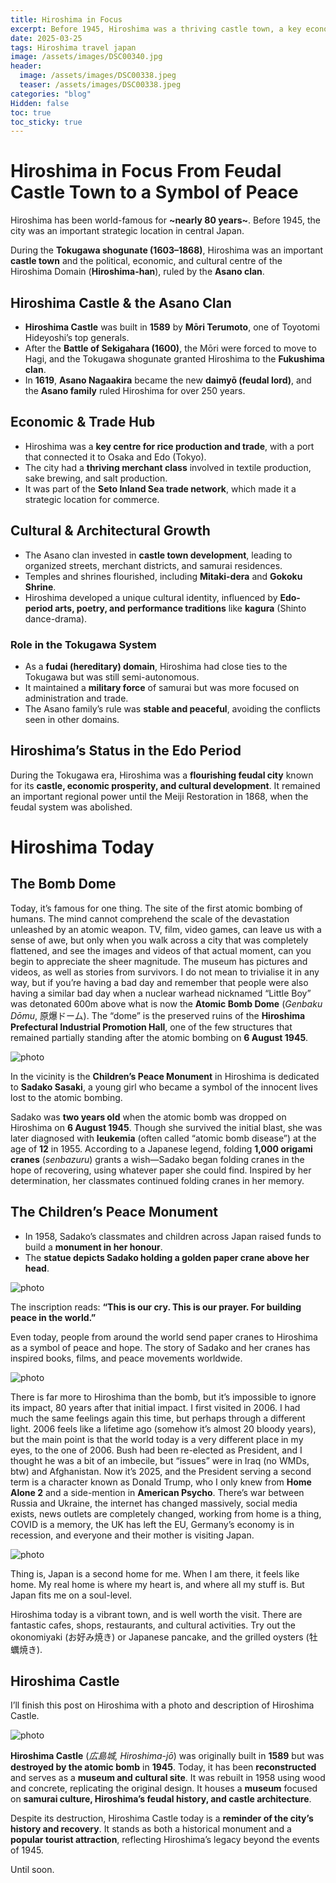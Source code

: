 ```yaml
---
title: Hiroshima in Focus
excerpt: Before 1945, Hiroshima was a thriving castle town, a key economic hub, and a centre of samurai culture under the Asano clan. Today, it is best known as the site of the first atomic bombing, a history preserved in the Atomic Bomb Dome and Hiroshima Peace Memorial Park. Yet, beyond its tragic past, Hiroshima is a vibrant city, rich in history, culture, and cuisine. Discover its feudal roots, the story of Sadako and the thousand paper cranes, and why Hiroshima remains a must-visit destination in Japan.
date: 2025-03-25
tags: Hiroshima travel japan
image: /assets/images/DSC00340.jpg
header:
  image: /assets/images/DSC00338.jpeg
  teaser: /assets/images/DSC00338.jpeg
categories: "blog"
Hidden: false
toc: true
toc_sticky: true
---
```


# Hiroshima in Focus From Feudal Castle Town to a Symbol of Peace

Hiroshima has been world-famous for **~nearly 80 years~**. Before 1945, the city was an important strategic location in central Japan. 

During the **Tokugawa shogunate (1603–1868)**, Hiroshima was an important **castle town** and the political, economic, and cultural centre of the Hiroshima Domain (**Hiroshima-han**), ruled by the **Asano clan**.

## Hiroshima Castle & the Asano Clan
* **Hiroshima Castle** was built in **1589** by **Mōri Terumoto**, one of Toyotomi Hideyoshi’s top generals.
* After the **Battle of Sekigahara (1600)**, the Mōri were forced to move to Hagi, and the Tokugawa shogunate granted Hiroshima to the **Fukushima clan**.
* In **1619**, **Asano Nagaakira** became the new **daimyō (feudal lord)**, and the **Asano family** ruled Hiroshima for over 250 years.

## Economic & Trade Hub
* Hiroshima was a **key centre for rice production and trade**, with a port that connected it to Osaka and Edo (Tokyo).
* The city had a **thriving merchant class** involved in textile production, sake brewing, and salt production.
* It was part of the **Seto Inland Sea trade network**, which made it a strategic location for commerce.

## Cultural & Architectural Growth
* The Asano clan invested in **castle town development**, leading to organized streets, merchant districts, and samurai residences.
* Temples and shrines flourished, including **Mitaki-dera** and **Gokoku Shrine**.
* Hiroshima developed a unique cultural identity, influenced by **Edo-period arts, poetry, and performance traditions** like **kagura** (Shinto dance-drama).

### Role in the Tokugawa System
* As a **fudai (hereditary) domain**, Hiroshima had close ties to the Tokugawa but was still semi-autonomous.
* It maintained a **military force** of samurai but was more focused on administration and trade.
* The Asano family’s rule was **stable and peaceful**, avoiding the conflicts seen in other domains.

## Hiroshima’s Status in the Edo Period

During the Tokugawa era, Hiroshima was a **flourishing feudal city** known for its **castle, economic prosperity, and cultural development**. It remained an important regional power until the Meiji Restoration in 1868, when the feudal system was abolished.

# Hiroshima Today
## The Bomb Dome

Today, it’s famous for one thing. The site of the first atomic bombing of humans. The mind cannot comprehend the scale of the devastation unleashed by an atomic weapon. TV, film, video games, can leave us with a sense of awe, but only when you walk across a city that was completely flattened, and see the images and videos of that actual moment, can you begin to appreciate the sheer magnitude. The museum has pictures and videos, as well as stories from survivors. I do not mean to trivialise it in any way, but if you’re having a bad day and remember that people were also having a similar bad day when a nuclear warhead nicknamed “Little Boy” was detonated 600m above what is now the **Atomic Bomb Dome** (*Genbaku Dōmu*, 原爆ドーム).
The “dome” is the preserved ruins of the **Hiroshima Prefectural Industrial Promotion Hall**, one of the few structures that remained partially standing after the atomic bombing on **6 August 1945**.

![photo](/assets/images/DSC00337.jpeg)

In the vicinity is the **Children’s Peace Monument** in Hiroshima is dedicated to **Sadako Sasaki**, a young girl who became a symbol of the innocent lives lost to the atomic bombing.

Sadako was **two years old** when the atomic bomb was dropped on Hiroshima on **6 August 1945**. Though she survived the initial blast, she was later diagnosed with **leukemia** (often called “atomic bomb disease”) at the age of **12** in 1955. According to a Japanese legend, folding **1,000 origami cranes** (*senbazuru*) grants a wish—Sadako began folding cranes in the hope of recovering, using whatever paper she could find. Inspired by her determination, her classmates continued folding cranes in her memory.

## The Children’s Peace Monument
* In 1958, Sadako’s classmates and children across Japan raised funds to build a **monument in her honour**.
* The **statue depicts Sadako holding a golden paper crane above her head**.

![photo](/assets/images/DSC00339.jpeg)

The inscription reads:
**“This is our cry. This is our prayer. For building peace in the world.”**

Even today, people from around the world send paper cranes to Hiroshima as a symbol of peace and hope. The story of Sadako and her cranes has inspired books, films, and peace movements worldwide.

![photo](/assets/images/DSC00340.jpeg)

There is far more to Hiroshima than the bomb, but it’s impossible to ignore its impact, 80 years after that initial impact. I first visited in 2006. I had much the same feelings again this time, but perhaps through a different light. 2006 feels like a lifetime ago (somehow it’s almost 20 bloody years), but the main point is that the world today is a very different place in my eyes, to the one of 2006. Bush had been re-elected as President, and I thought he was a bit of an imbecile, but “issues” were in Iraq (no WMDs, btw) and Afghanistan. Now it’s 2025, and the President serving a second term is a character known as Donald Trump, who I only knew from **Home Alone 2** and a side-mention in **American Psycho**. There’s war between Russia and Ukraine, the internet has changed massively, social media exists, news outlets are completely changed, working from home is a thing, COVID is a memory, the UK has left the EU, Germany’s economy is in recession, and everyone and their mother is visiting Japan.

![photo](/assets/images/DSC00336.jpeg) 

Thing is, Japan is a second home for me. When I am there, it feels like home. My real home is where my heart is, and where all my stuff is. But Japan fits me on a soul-level. 

Hiroshima today is a vibrant town, and is well worth the visit. There are fantastic cafes, shops, restaurants, and cultural activities. Try out the okonomiyaki (お好み焼き) or Japanese pancake, and the grilled oysters (牡蠣焼き).

## Hiroshima Castle
I’ll finish this post on Hiroshima with a photo and description of Hiroshima Castle.

![photo](/assets/images/DSC00345.jpeg)

**Hiroshima Castle** (*広島城, Hiroshima-jō*) was originally built in **1589** but was **destroyed by the atomic bomb** in **1945**. Today, it has been **reconstructed** and serves as a **museum and cultural site**. It was rebuilt in 1958 using wood and concrete, replicating the original design. It houses a **museum** focused on **samurai culture, Hiroshima’s feudal history, and castle architecture**.

Despite its destruction, Hiroshima Castle today is a **reminder of the city’s history and recovery**. It stands as both a historical monument and a **popular tourist attraction**, reflecting Hiroshima’s legacy beyond the events of 1945.

Until soon.
